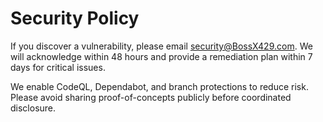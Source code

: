 # Security Policy

If you discover a vulnerability, please email security@BossX429.com. We will acknowledge within 48 hours and provide a remediation plan within 7 days for critical issues.

We enable CodeQL, Dependabot, and branch protections to reduce risk. Please avoid sharing proof-of-concepts publicly before coordinated disclosure.